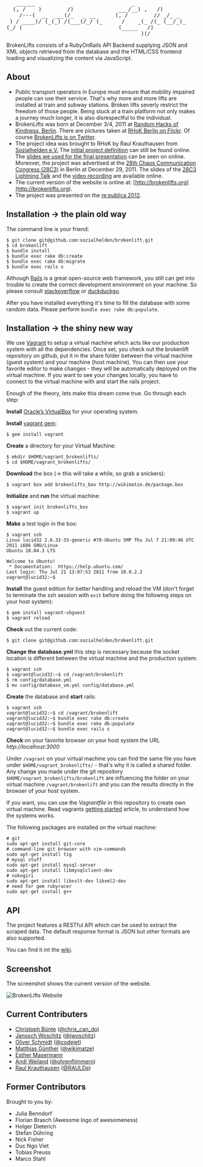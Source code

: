 <pre>   ______                              _
  (, /    )        /)              ___/__) ,   /)
    /---(  __  ___(/_   _ __      (, /        // _/_ _
 ) / ____)/ (_(_) /(___(/_/ (_      /    _(_ /(_ (__/_)_
(_/ (                              (_____   /)
                                          )(/
</pre>

BrokenLifts consists of a RubyOnRails API Backend supplying JSON and XML objects retrieved from the
database and the HTML/CSS frontend loading and visualizing the content via JavaScript.


## About

- Public transport operators in Europe must ensure that mobility impaired people can use their
  service. That's why more and more lifts are installed at train and subway stations. Broken lifts
  severly restrict the freedom of those people. Being stuck at a train platform not only makes a
  journey much longer, it is also disrespectful to the individual.
- BrokenLifts was born at December 3/4, 2011 at
  [Random Hacks of Kindness, Berlin](http://www.rhok.org/event/berlin-germany). There are pictures taken at
  [RHoK Berlin on Flickr](http://www.flickr.com/photos/tags/rhokbln/). Of course
  [BrokenLifts is on Twitter](https://twitter.com/#!/brokenlifts).
- The project idea was brought to RHoK by Raul Krauthausen from
  [Sozialhelden e.V.](http://sozialhelden.de) The [initial project
  definition](http://www.rhok.org/problems/brokenelevatorsinfo-%E2%80%93-push-faulty-elevators-next-level-public-awareness-deen)
  can still be found online. The
  [slides we used for the final presentation](https://docs.google.com/present/view?id=dds3dksj_407fgx7mchk)
  can be seen on online. Moreover, the project was advertised at the [28th Chaos Communication
  Congress (28C3)](http://events.ccc.de/congress/2011/wiki/Welcome) in Berlin at December 29, 2011. The slides of the
  [28C3 Lightning Talk](http://www.scribd.com/doc/76810936/BrokenLifts) and the
  [video recording](http://youtu.be/JUPMVI5rnOI) are available online.
- The current version of the website is online at: [http://brokenlifts.org](http://brokenlifts.org).
- The project was presented on the [re:publica 2012](http://re-publica.de/12/panel/dyi-barrierefreiheit/).


## Installation → the plain old way

The command line is your friend:


    $ git clone git@github.com:sozialhelden/brokenlift.git
    $ cd brokenlift
    $ bundle install
    $ bundle exec rake db:create
    $ bundle exec rake db:migrate
    $ bundle exec rails s


Although [Rails](http://rubyonrails.org/ "Rails") is a great open-source web framework, you still
can get into trouble to create the correct development environment on your machine. So please consult
[stackoverflow](http://stackoverflow.com/ "stackoverflow") or [duckduckgo](http://duckduckgo.com/
"duckduckgo").


After you have installed everything it's time to fill the database with some random data. Please
perform `bundle exec rake db:populate`.


## Installation → the shiny new way

We use [Vagrant](http://vagrantup.com/ "Vagrant") to setup a virtual machine which acts like our
production system with all the dependencies. Once set, you check out the brokenlift repository on
github, put it in the share folder between the virtual machine (guest system) and your machine (host
machine). You can then use your favorite editor to make changes - they will be automatically
deployed on the virtual machine. If you want to see your changes locally, you have to connect to the
virtual machine with and start the rails project.


Enough of the theory, lets make this dream come true. Go through each step:


**Install** [Oracle’s VirtualBox](http://www.virtualbox.org/wiki/Downloads "Oracle’s VirtualBox")
  for your operating system.


**Install** [vagrant gem](https://rubygems.org/gems/vagrant "vagrant gem"):


    $ gem install vagrant


**Create** a directory for your Virtual Machine:


    $ mkdir $HOME/vagrant_brokenlifts/
    $ cd $HOME/vagrant_brokenlifts/


**Download** the box (→ this will take a while, so grab a snickers):


    $ vagrant box add brokenlifts_box http://wikimatze.de/package.box


**Initialize** and **run** the virtual machine:


    $ vagrant init brokenlifts_box
    $ vagrant up


**Make** a test login in the box:


    $ vagrant ssh
    Linux lucid32 2.6.32-33-generic #70-Ubuntu SMP Thu Jul 7 21:09:46 UTC 2011 i686 GNU/Linux
    Ubuntu 10.04.3 LTS

    Welcome to Ubuntu!
     * Documentation:  https://help.ubuntu.com/
    Last login: Thu Jul 21 13:07:53 2011 from 10.0.2.2
    vagrant@lucid32:~$


**Install** the guest edition for better handling and reload the VM (don't forget to terminate the
ssh session with `exit` before doing the following steps on your host system):


    $ gem install vagrant-vbguest
    $ vagrant reload


**Check** out the current code:


    $ git clone git@github.com:sozialhelden/brokenlift.git


**Change the database.yml** this step is necessary because the socket location is different between
the virtual machine and the production system:


    $ vagrant ssh
    $ vagrant@lucid32:~$ cd /vagrant/brokenlift
    $ rm config/database.yml
    $ mv config/database_vm.yml config/database.yml


**Create** the database and **start** rails:


    $ vagrant ssh
    vagrant@lucid32:~$ cd /vagrant/brokenlift
    vagrant@lucid32:~$ bundle exec rake db:create
    vagrant@lucid32:~$ bundle exec rake db:populate
    vagrant@lucid32:~$ bundle exec rails s


**Check** on your favorite browser on your host system the URL *http://localhost:3000*

Under `/vagrant` on your virtual machine you can find the same file you have under
`$HOME/vagrant_brokenlifts/` - that's why it is called a shared folder. Any change you made under
the git repository `$HOME/vagrant_brokenlifts/brokenlift` are influencing the folder on your virtual
machine `/vagrant/brokenlift` and you can the results directly in the browser of your host system.

If you want, you can use the *Vagrantfile* in this repository to create own virtual machine. Read
vagrants [getting started](http://vagrantup.com/v1/docs/getting-started/index.html) article, to
understand how the systems works.

The following packages are installed on the virtual machine:

    # git
    sudo apt-get install git-core
    # command-line git browser with vim-commands
    sudo apt-get install tig
    # mysql stuff
    sudo apt-get install mysql-server
    sudo apt-get install libmysqlclient-dev
    # nokogiri
    sudo apt-get install libxslt-dev libxml2-dev
    # need for gem rubyracer
    sudo apt-get install g++


## API

The project features a RESTful API which can be used to extract the scraped data. The default
response format is JSON but other formats are also supported.

You can find it int the [wiki](https://github.com/sozialhelden/brokenlift/wiki/API).


## Screenshot

The screenshot shows the current version of the website.

![BrokenLifts Website](https://github.com/sozialhelden/brokenlift/raw/master/screenshot.png "BrokenLifts Website")


## Current Contributers

- [Christoph Bünte](http://christophbuente.de "Christoph Bünte") ([@chris\_can\_do](https://twitter.com/#!/chris_can_do/ "@chris_can_do"))
- [Janosch Woschitz](http://janosch.woschitz.org "Janosch Woschitz") ([@jwoschitz](https://twitter.com/#!/jwoschitz "@jwoschitz"))
- [Oliver Schmidt](http://www.thecodejet.de/blog "Oliver Schmidt") ([@codejet](https://twitter.com/#!/codejet "@codejet"))
- [Matthias Günther](http://wikimatze.de "Matthias Günther") ([@wikimatze](https://twitter.com/#!/wikimatze "@wikimatze"))
- [Esther Masermann](http://esther-masemann.com "Esther Masermann")
- [Andi Weiland](http://ohrenflimmern.de "Andi Weiland") ([@ohrenflimmern](https://twitter.com/#!/ohrenflimmern "@ohrenflimmern"))
- [Raul Krauthausen](http://raul.de "Raul Krauthausen") ([@RAULDe](https://twitter.com/#!/RAULde "@RAULDe"))


## Former Contributors

Brought to you by:

- Julia Benndorf
- Florian Brasch (Awesome logo of awesomeness)
- Holger Dieterich
- Stefan Dühring
- Nick Fisher
- Duc Ngo Viet
- Tobias Preuss
- Marco Stahl


